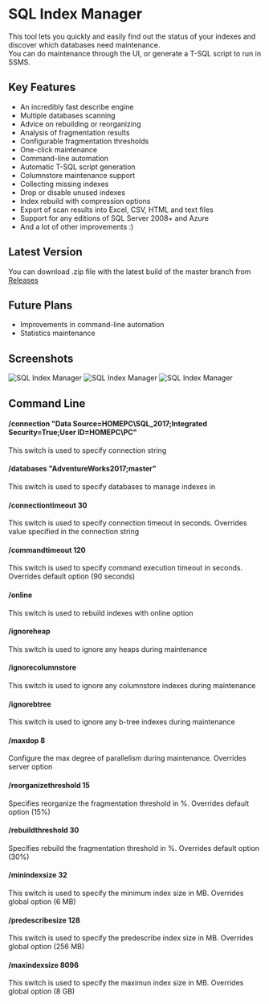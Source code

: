# SQL Index Manager

This tool lets you quickly and easily find out the status of your indexes and discover which databases need maintenance.   
You can do maintenance through the UI, or generate a T-SQL script to run in SSMS.

## Key Features

* An incredibly fast describe engine
* Multiple databases scanning
* Advice on rebuilding or reorganizing
* Analysis of fragmentation results
* Configurable fragmentation thresholds
* One-click maintenance
* Command-line automation
* Automatic T-SQL script generation
* Columnstore maintenance support
* Collecting missing indexes
* Drop or disable unused indexes
* Index rebuild with compression options
* Export of scan results into Excel, CSV, HTML and text files
* Support for any editions of SQL Server 2008+ and Azure
* And a lot of other improvements :)

## Latest Version

You can download .zip file with the latest build of the master branch from [Releases](https://github.com/sergeysyrovatchenko/SQLIndexManager/releases)

## Future Plans

* Improvements in command-line automation
* Statistics maintenance

## Screenshots

![SQL Index Manager](https://habrastorage.org/webt/bw/6n/ma/bw6nmab-z9tlc5q1rud1rmdjj34.png)
![SQL Index Manager](https://habrastorage.org/webt/vj/vi/ts/vjvits-lmjukoi35ra_3bjt8pdq.png)
![SQL Index Manager](https://habrastorage.org/webt/k8/of/ha/k8ofhas7dp9u-sbgabymjqhxg5i.png)

## Command Line

#### /connection "Data Source=HOMEPC\SQL_2017;Integrated Security=True;User ID=HOMEPC\PC"
This switch is used to specify connection string
#### /databases "AdventureWorks2017;master"
This switch is used to specify databases to manage indexes in
#### /connectiontimeout 30
This switch is used to specify connection timeout in seconds. Overrides value specified in the connection string
#### /commandtimeout 120
This switch is used to specify command execution timeout in seconds. Overrides default option (90 seconds)
#### /online
This switch is used to rebuild indexes with online option
#### /ignoreheap
This switch is used to ignore any heaps during maintenance
#### /ignorecolumnstore
This switch is used to ignore any columnstore indexes during maintenance
#### /ignorebtree
This switch is used to ignore any b-tree indexes during maintenance
#### /maxdop 8
Configure the max degree of parallelism during maintenance. Overrides server option
#### /reorganizethreshold 15
Specifies reorganize the fragmentation threshold in %. Overrides default option (15%)
#### /rebuildthreshold 30
Specifies rebuild the fragmentation threshold in %. Overrides default option (30%)
#### /minindexsize 32
This switch is used to specify the minimum index size in MB. Overrides global option (6 MB)
#### /predescribesize 128
This switch is used to specify the predescribe index size in MB. Overrides global option (256 MB)
#### /maxindexsize 8096
This switch is used to specify the maximun index size in MB. Overrides global option (8 GB)